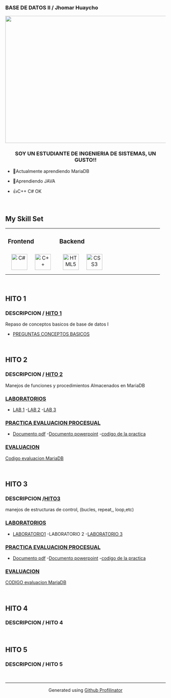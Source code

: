 

### BASE DE DATOS II / Jhomar Huaycho  
<div align="center">
<img src="https://img.freepik.com/premium-vector/web-development-coding-programming-futuristic-banner-computer-code-laptop_3482-5572.jpg" align="center" height="400" width="750" />
</div>  
  

### <div align="center">SOY UN ESTUDIANTE DE INGENIERIA DE SISTEMAS, UN GUSTO!!</div>  
  

- 🔭Actualmente aprendiendo MariaDB  
  

- 🌱Aprendiendo JAVA  
  

- 👍C++ C#  OK   
  

<br/>  


## My Skill Set  
<table><tr><td valign="top" width="33%">



### Frontend  
<div align="center">  
<a href="https://docs.microsoft.com/en-us/dotnet/csharp/" target="_blank"><img style="margin: 10px" src="https://profilinator.rishav.dev/skills-assets/csharp-original.svg" alt="C#" height="50" /></a>  
<a href="https://www.cplusplus.com/" target="_blank"><img style="margin: 10px" src="https://profilinator.rishav.dev/skills-assets/cplusplus-original.svg" alt="C++" height="50" /></a>  
</div>

</td><td valign="top" width="33%">



### Backend  
<div align="center">  
<a href="https://en.wikipedia.org/wiki/HTML5" target="_blank"><img style="margin: 10px" src="https://profilinator.rishav.dev/skills-assets/html5-original-wordmark.svg" alt="HTML5" height="50" /></a>  
<a href="https://www.w3schools.com/css/" target="_blank"><img style="margin: 10px" src="https://profilinator.rishav.dev/skills-assets/css3-original-wordmark.svg" alt="CSS3" height="50" /></a>  
</div>

</td><td valign="top" width="33%">



</td></tr></table>  

<br/>  


## HITO 1  


### DESCRIPCION / [HITO 1](https://github.com/JHOMARHUAYCHO/BASE-DE-DATOS-2/tree/main/HITO1)  
Repaso de conceptos basicos de base de datos I
  
  

- [PREGUNTAS CONCEPTOS BASICOS](https://github.com/JHOMARHUAYCHO/BASE-DE-DATOS-2/blob/main/HITO1/H1%20%20DBA%20JHOMAR%20HUAYCHO.pdf)  
  

<br/>  


## HITO 2
  


### DESCRIPCION / [HITO 2](https://github.com/JHOMARHUAYCHO/BASE-DE-DATOS-2/tree/main/HITO%202)  
Manejos de funciones y procedimientos Almacenados en MariaDB  
  



### [LABORATORIOS](https://github.com/JHOMARHUAYCHO/BASE-DE-DATOS-2/tree/main/HITO%202/LABORATORIOS)  
- [LAB 1](https://github.com/JHOMARHUAYCHO/BASE-DE-DATOS-2/blob/main/HITO%202/LABORATORIOS/LAB%201%20-%20FUNCION_DE_AGRAGACION_17_08_2022.sql)
-[LAB 2](https://github.com/JHOMARHUAYCHO/BASE-DE-DATOS-2/blob/main/HITO%202/LABORATORIOS/LAB%202%20-%20PROCEDIMIENTOS_24_08_2022.sql)
-[LAB 3](https://github.com/JHOMARHUAYCHO/BASE-DE-DATOS-2/blob/main/HITO%202/LABORATORIOS/LAB%203%20Procedimientos%20Cadenas%2031-08-2022.sql)  
  



### [PRACTICA EVALUACION PROCESUAL](https://github.com/JHOMARHUAYCHO/BASE-DE-DATOS-2/tree/main/HITO%202/(PRACTICA)%20EVALUACION%20PROCESUAL%20HITO2)  
- [Documento pdf](https://github.com/JHOMARHUAYCHO/BASE-DE-DATOS-2/blob/main/HITO%202/(PRACTICA)%20EVALUACION%20PROCESUAL%20HITO2/BDA2%20Huaycho%20Jhomar%20-%20H2-evaluacion%20procesual.pdf)
-[Documento powerpoint](https://github.com/JHOMARHUAYCHO/BASE-DE-DATOS-2/blob/main/HITO%202/(PRACTICA)%20EVALUACION%20PROCESUAL%20HITO2/BDA2%20Huaycho%20Jhomar%20-%20H2-evaluacion%20procesual.pptx)
-[codigo de la practica](https://github.com/JHOMARHUAYCHO/BASE-DE-DATOS-2/blob/main/HITO%202/(PRACTICA)%20EVALUACION%20PROCESUAL%20HITO2/H2_PRUEBA_CONTINUA%20Huaycho%20Jhomar.sql)
  
  



### [EVALUACION](https://github.com/JHOMARHUAYCHO/BASE-DE-DATOS-2/tree/main/HITO%202/(EXAMEN)%20EVALUACION%20EN%20CLASE%20HITO%202)  
[Codigo evaluacion MariaDB](https://github.com/JHOMARHUAYCHO/BASE-DE-DATOS-2/blob/main/HITO%202/(EXAMEN)%20EVALUACION%20EN%20CLASE%20HITO%202/DEFENSA_HITO_2.sql)  
  

<br/>  


## HITO 3
  


### DESCRIPCION /[HITO3](https://github.com/JHOMARHUAYCHO/BASE-DE-DATOS-2/tree/main/HITO%203)  
manejos de estructuras de control, (bucles, repeat,, loop,etc)  

  
  



### [LABORATORIOS](https://github.com/JHOMARHUAYCHO/BASE-DE-DATOS-2/tree/main/HITO%203/LABS)  
- [LABORATORIO1](https://github.com/JHOMARHUAYCHO/BASE-DE-DATOS-2/blob/main/HITO%203/LABS/LAB%201%20H3%20LENGUAJE%20PROCEDURAL.sql)
-LABORATORIO 2
-[LABORATORIO 3](https://github.com/JHOMARHUAYCHO/BASE-DE-DATOS-2/blob/main/HITO%203/LABS/LAB%203%20H3%20%20LOOP%20.sql)  
  



### [PRACTICA EVALUACION PROCESUAL](https://github.com/JHOMARHUAYCHO/BASE-DE-DATOS-2/tree/main/HITO%203/HITO3-PROCESUAL)  
- [Documento pdf](https://github.com/JHOMARHUAYCHO/BASE-DE-DATOS-2/blob/main/HITO%203/HITO3-PROCESUAL/H3%20procesual%20BASE%20DE%20DATOS%20II.pdf)
-[Documento powerpoint](https://github.com/JHOMARHUAYCHO/BASE-DE-DATOS-2/blob/main/HITO%203/HITO3-PROCESUAL/H3%20procesual%20BASE%20DE%20DATOS%20II.pptx)
-[codigo de la practica](https://github.com/JHOMARHUAYCHO/BASE-DE-DATOS-2/blob/main/HITO%203/HITO3-PROCESUAL/H3%20PRACTICA%20%20BDA2%202022.sql)  
  



### [EVALUACION](https://github.com/JHOMARHUAYCHO/BASE-DE-DATOS-2/tree/main/HITO%203/EXAMEN%20H3)  
[CODIGO evaluacion MariaDB](https://github.com/JHOMARHUAYCHO/BASE-DE-DATOS-2/blob/main/HITO%203/EXAMEN%20H3/EXAMEN%20HITO%203.sql)  
  

<br/>  


## HITO 4
  


### DESCRIPCION / HITO 4  
  
  

<br/>  


## HITO 5  


### DESCRIPCION / HITO 5  
  

<br />

----
<div align="center">Generated using <a href="https://profilinator.rishav.dev/" target="_blank">Github Profilinator</a></div>
